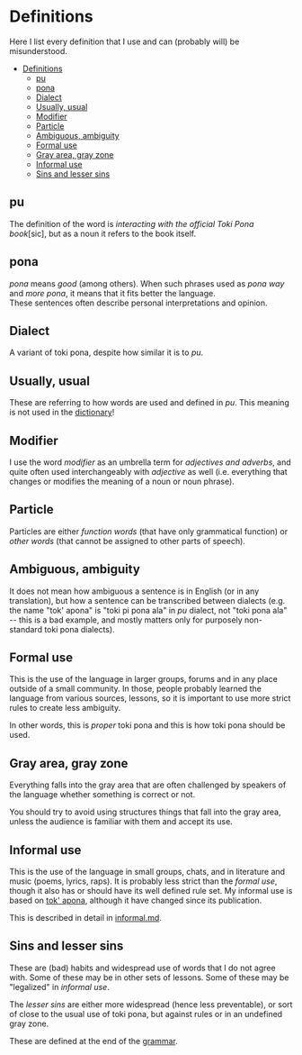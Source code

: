 # Definitions

Here I list every definition that I use and can (probably will) be misunderstood.

* [Definitions](#definitions)
  * [pu](#pu)
  * [pona](#pona)
  * [Dialect](#dialect)
  * [Usually, usual](#usually-usual)
  * [Modifier](#modifier)
  * [Particle](#particle)
  * [Ambiguous, ambiguity](#ambiguous-ambiguity)
  * [Formal use](#formal-use)
  * [Gray area, gray zone](#gray-area-gray-zone)
  * [Informal use](#informal-use)
  * [Sins and lesser sins](#sins-and-lesser-sins)

## pu
 
The definition of the word is _interacting with the official Toki Pona book_\[sic\], but as a noun it refers to the book itself.

## pona

_pona_ means _good_ (among others). When such phrases used as _pona way_ and _more pona_, it means that it fits better the language.  
These sentences often describe personal interpretations and opinion.

## Dialect

A variant of toki pona, despite how similar it is to _pu_.

## Usually, usual

These are referring to how words are used and defined in _pu_. This meaning is not used in the [dictionary](dictionary.md)!

## Modifier

I use the word _modifier_ as an umbrella term for _adjectives and adverbs_, and quite often used interchangeably with _adjective_ as well (i.e. everything that changes or modifies the meaning of a noun or noun phrase).

## Particle

Particles are either _function words_ (that have only grammatical function) or _other words_ (that cannot be assigned to other parts of speech).

## Ambiguous, ambiguity

It does not mean how ambiguous a sentence is in English (or in any translation), but how a sentence can be transcribed between dialects (e.g. the name "tok' apona" is "toki pi pona ala" in _pu_ dialect, not "toki pona ala" -- this is a bad example, and mostly matters only for purposely non-standard toki pona dialects).

## Formal use

This is the use of the language in larger groups, forums and in any place outside of a small community. In those, people probably learned the language from various sources, lessons, so it is important to use more strict rules to create less ambiguity.

In other words, this is _proper_ toki pona and this is how toki pona should be used.

## Gray area, gray zone

Everything falls into the gray area that are often challenged by speakers of the language whether something is correct or not.

You should try to avoid using structures things that fall into the gray area, unless the audience is familiar with them and accept its use.

## Informal use

This is the use of the language in small groups, chats, and in literature and music (poems, lyrics, raps). It is probably less strict than the _formal use_, though it also has or should have its well defined rule set. My informal use is based on [tok' apona](https://github.com/ae-dschorsaanjo/tok-apona), although it have changed since its publication.

This is described in detail in [informal.md](informal.md).

## Sins and lesser sins

These are (bad) habits and widespread use of words that I do not agree with. Some of these may be in other sets of lessons. Some of these may be "legalized" in _informal use_.

The _lesser sins_ are either more widespread (hence less preventable), or sort of close to the usual use of toki pona, but against rules or in an undefined gray zone.

These are defined at the end of the [grammar](grammar.md).